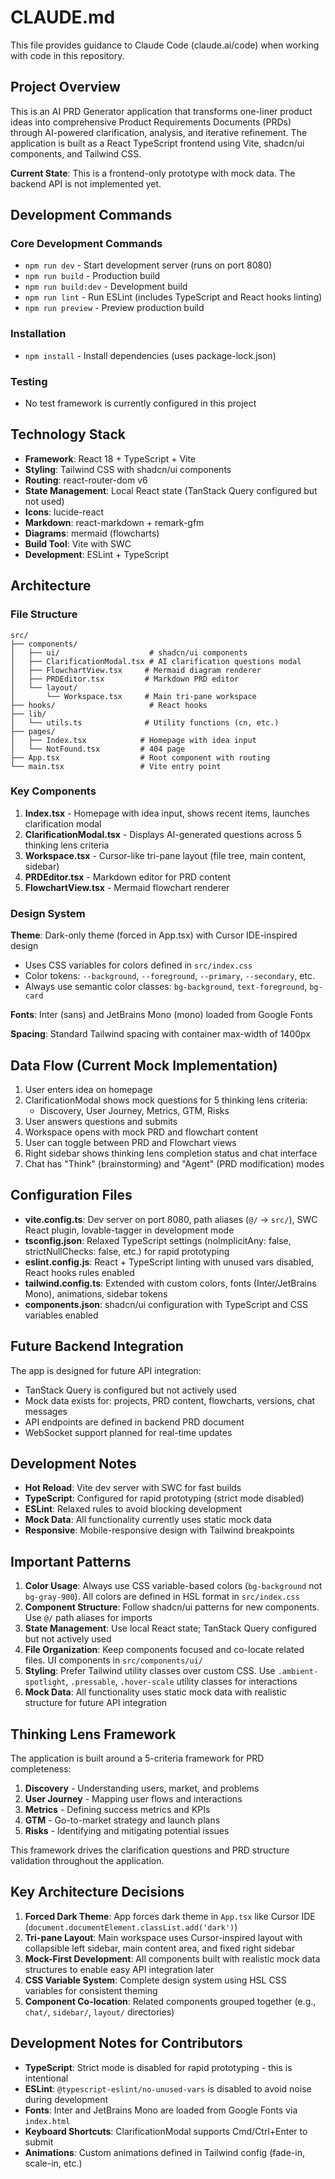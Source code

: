 # CLAUDE.md

This file provides guidance to Claude Code (claude.ai/code) when working with code in this repository.

## Project Overview

This is an AI PRD Generator application that transforms one-liner product ideas into comprehensive Product Requirements Documents (PRDs) through AI-powered clarification, analysis, and iterative refinement. The application is built as a React TypeScript frontend using Vite, shadcn/ui components, and Tailwind CSS.

**Current State**: This is a frontend-only prototype with mock data. The backend API is not implemented yet.

## Development Commands

### Core Development Commands
- `npm run dev` - Start development server (runs on port 8080)
- `npm run build` - Production build
- `npm run build:dev` - Development build
- `npm run lint` - Run ESLint (includes TypeScript and React hooks linting)
- `npm run preview` - Preview production build

### Installation
- `npm install` - Install dependencies (uses package-lock.json)

### Testing
- No test framework is currently configured in this project

## Technology Stack

- **Framework**: React 18 + TypeScript + Vite
- **Styling**: Tailwind CSS with shadcn/ui components
- **Routing**: react-router-dom v6
- **State Management**: Local React state (TanStack Query configured but not used)
- **Icons**: lucide-react
- **Markdown**: react-markdown + remark-gfm
- **Diagrams**: mermaid (flowcharts)
- **Build Tool**: Vite with SWC
- **Development**: ESLint + TypeScript

## Architecture

### File Structure
```
src/
├── components/
│   ├── ui/                    # shadcn/ui components
│   ├── ClarificationModal.tsx # AI clarification questions modal
│   ├── FlowchartView.tsx     # Mermaid diagram renderer
│   ├── PRDEditor.tsx         # Markdown PRD editor
│   └── layout/
│       └── Workspace.tsx     # Main tri-pane workspace
├── hooks/                     # React hooks
├── lib/
│   └── utils.ts              # Utility functions (cn, etc.)
├── pages/
│   ├── Index.tsx            # Homepage with idea input
│   └── NotFound.tsx         # 404 page
├── App.tsx                  # Root component with routing
└── main.tsx                 # Vite entry point
```

### Key Components

1. **Index.tsx** - Homepage with idea input, shows recent items, launches clarification modal
2. **ClarificationModal.tsx** - Displays AI-generated questions across 5 thinking lens criteria
3. **Workspace.tsx** - Cursor-like tri-pane layout (file tree, main content, sidebar)
4. **PRDEditor.tsx** - Markdown editor for PRD content
5. **FlowchartView.tsx** - Mermaid flowchart renderer

### Design System

**Theme**: Dark-only theme (forced in App.tsx) with Cursor IDE-inspired design
- Uses CSS variables for colors defined in `src/index.css`
- Color tokens: `--background`, `--foreground`, `--primary`, `--secondary`, etc.
- Always use semantic color classes: `bg-background`, `text-foreground`, `bg-card`

**Fonts**: Inter (sans) and JetBrains Mono (mono) loaded from Google Fonts

**Spacing**: Standard Tailwind spacing with container max-width of 1400px

## Data Flow (Current Mock Implementation)

1. User enters idea on homepage
2. ClarificationModal shows mock questions for 5 thinking lens criteria:
   - Discovery, User Journey, Metrics, GTM, Risks
3. User answers questions and submits
4. Workspace opens with mock PRD and flowchart content
5. User can toggle between PRD and Flowchart views
6. Right sidebar shows thinking lens completion status and chat interface
7. Chat has "Think" (brainstorming) and "Agent" (PRD modification) modes

## Configuration Files

- **vite.config.ts**: Dev server on port 8080, path aliases (`@/` → `src/`), SWC React plugin, lovable-tagger in development mode
- **tsconfig.json**: Relaxed TypeScript settings (noImplicitAny: false, strictNullChecks: false, etc.) for rapid prototyping
- **eslint.config.js**: React + TypeScript linting with unused vars disabled, React hooks rules enabled
- **tailwind.config.ts**: Extended with custom colors, fonts (Inter/JetBrains Mono), animations, sidebar tokens
- **components.json**: shadcn/ui configuration with TypeScript and CSS variables enabled

## Future Backend Integration

The app is designed for future API integration:
- TanStack Query is configured but not actively used
- Mock data exists for: projects, PRD content, flowcharts, versions, chat messages
- API endpoints are defined in backend PRD document
- WebSocket support planned for real-time updates

## Development Notes

- **Hot Reload**: Vite dev server with SWC for fast builds
- **TypeScript**: Configured for rapid prototyping (strict mode disabled)
- **ESLint**: Relaxed rules to avoid blocking development
- **Mock Data**: All functionality currently uses static mock data
- **Responsive**: Mobile-responsive design with Tailwind breakpoints

## Important Patterns

1. **Color Usage**: Always use CSS variable-based colors (`bg-background` not `bg-gray-900`). All colors are defined in HSL format in `src/index.css`
2. **Component Structure**: Follow shadcn/ui patterns for new components. Use `@/` path aliases for imports
3. **State Management**: Use local React state; TanStack Query configured but not actively used
4. **File Organization**: Keep components focused and co-locate related files. UI components in `src/components/ui/`
5. **Styling**: Prefer Tailwind utility classes over custom CSS. Use `.ambient-spotlight`, `.pressable`, `.hover-scale` utility classes for interactions
6. **Mock Data**: All functionality uses static mock data with realistic structure for future API integration

## Thinking Lens Framework

The application is built around a 5-criteria framework for PRD completeness:
1. **Discovery** - Understanding users, market, and problems
2. **User Journey** - Mapping user flows and interactions  
3. **Metrics** - Defining success metrics and KPIs
4. **GTM** - Go-to-market strategy and launch plans
5. **Risks** - Identifying and mitigating potential issues

This framework drives the clarification questions and PRD structure validation throughout the application.

## Key Architecture Decisions

1. **Forced Dark Theme**: App forces dark theme in `App.tsx` like Cursor IDE (`document.documentElement.classList.add('dark')`)
2. **Tri-pane Layout**: Main workspace uses Cursor-inspired layout with collapsible left sidebar, main content area, and fixed right sidebar
3. **Mock-First Development**: All components built with realistic mock data structures to enable easy API integration later
4. **CSS Variable System**: Complete design system using HSL CSS variables for consistent theming
5. **Component Co-location**: Related components grouped together (e.g., `chat/`, `sidebar/`, `layout/` directories)

## Development Notes for Contributors

- **TypeScript**: Strict mode is disabled for rapid prototyping - this is intentional
- **ESLint**: `@typescript-eslint/no-unused-vars` is disabled to avoid noise during development
- **Fonts**: Inter and JetBrains Mono are loaded from Google Fonts via `index.html`
- **Keyboard Shortcuts**: ClarificationModal supports Cmd/Ctrl+Enter to submit
- **Animations**: Custom animations defined in Tailwind config (fade-in, scale-in, etc.)